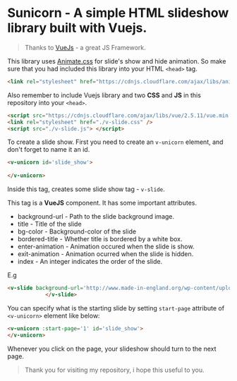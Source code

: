 # Sunicorn - A simple HTML slideshow library built with Vuejs.

> Thanks to [VueJs](https://vuejs.org) - a great JS Framework.

This library uses [Animate.css](https://github.com/daneden/animate.css) for slide's show and hide animation. So make sure that you had included this library into your HTML `<head>` tag.
```html
<link rel="stylesheet" href="https://cdnjs.cloudflare.com/ajax/libs/animate.css/3.5.2/animate.min.css" />
```

Also remember to include Vuejs library and two **CSS** and **JS** in this repository into your `<head>`.
```html
<script src="https://cdnjs.cloudflare.com/ajax/libs/vue/2.5.11/vue.min.js"></script>
<link rel="stylesheet" href="./v-slide.css" />
<script src="./v-slide.js"> </script>
```

To create a slide show. First you need to create an `v-unicorn` element, and don't forget to name it an id.
```html
<v-unicorn id='slide_show'>
    
</v-unicorn>
```
Inside this tag, creates some slide show tag - `v-slide`.

This tag is a **VueJS** component. It has some important attributes.

* background-url - Path to the slide background image.
* title - Title of the slide
* bg-color - Background-color of the slide
* bordered-title - Whether title is bordered by a white box.
* enter-animation - Animation occured when the slide is show.
* exit-animation - Animation ocurred when the slide is hidden.
* index - An integer indicates the order of the slide.

E.g
```html
<v-slide background-url='http://www.made-in-england.org/wp-content/uploads/2011/12/LoneStag.svg' bordered-title :index='1' bg-color='alizarin' title='Hi Dương' >
            </v-slide>

```

You can specify what is the starting slide by setting `start-page` attribute of `<v-unicorn>` element like below:
```html
<v-unicorn :start-page='1' id='slide_show'>
</v-unicorn>
```

Whenever you click on the page, your slideshow should turn to the next page.

> Thank you for visiting my repository, i hope this useful to you.
